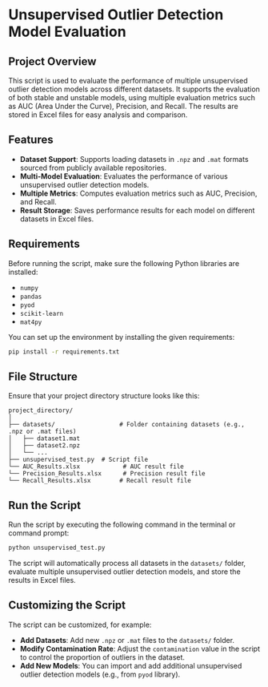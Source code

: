 ﻿
# Unsupervised Outlier Detection Model Evaluation

## Project Overview

This script is used to evaluate the performance of multiple unsupervised outlier detection models across different datasets. It supports the evaluation of both stable and unstable models, using multiple evaluation metrics such as AUC (Area Under the Curve), Precision, and Recall. The results are stored in Excel files for easy analysis and comparison.

## Features

- **Dataset Support**: Supports loading datasets in `.npz` and `.mat` formats sourced from publicly available repositories.
- **Multi-Model Evaluation**: Evaluates the performance of various unsupervised outlier detection models.
- **Multiple Metrics**: Computes evaluation metrics such as AUC, Precision, and Recall.
- **Result Storage**: Saves performance results for each model on different datasets in Excel files.

## Requirements

Before running the script, make sure the following Python libraries are installed:

- `numpy`
- `pandas`
- `pyod`
- `scikit-learn`
- `mat4py`

You can set up the environment by installing the given requirements:

```bash
pip install -r requirements.txt
```

## File Structure

Ensure that your project directory structure looks like this:

```
project_directory/
│
├── datasets/                  # Folder containing datasets (e.g., .npz or .mat files)
│   ├── dataset1.mat
│   ├── dataset2.npz
│   └── ...
├── unsupervised_test.py  # Script file
└── AUC_Results.xlsx            # AUC result file
└── Precision_Results.xlsx      # Precision result file
└── Recall_Results.xlsx        # Recall result file
```

## Run the Script

Run the script by executing the following command in the terminal or command prompt:

```bash
python unsupervised_test.py
```

The script will automatically process all datasets in the `datasets/` folder, evaluate multiple unsupervised outlier detection models, and store the results in Excel files.

## Customizing the Script

The script can be customized, for example:

- **Add Datasets**: Add new `.npz` or `.mat` files to the `datasets/` folder.
- **Modify Contamination Rate**: Adjust the `contamination` value in the script to control the proportion of outliers in the dataset.
- **Add New Models**: You can import and add additional unsupervised outlier detection models (e.g., from `pyod` library).

